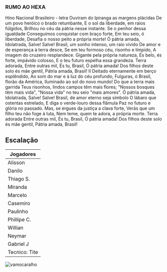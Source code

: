### RUMO AO HEXA
Hino Nacional Brasileiro - letra
Ouviram do Ipiranga as margens plácidas
De um povo heróico o brado retumbante,
E o sol da liberdade, em raios fúlgidos,
Brilhou no céu da pátria nesse instante.
Se o penhor dessa igualdade
Conseguimos conquistar com braço forte,
Em teu seio, ó liberdade,
Desafia o nosso peito a própria morte!
Ó pátria amada,
Idolatrada,
Salve! Salve!
Brasil, um sonho intenso, um raio vívido
De amor e de esperança à terra desce,
Se em teu formoso céu, risonho e límpido,
A imagem do cruzeiro resplandece.
Gigante pela própria natureza,
És belo, és forte, impávido colosso,
E o teu futuro espelha essa grandeza.
Terra adorada,
Entre outras mil,
És tu, Brasil,
Ó pátria amada!
Dos filhos deste solo és mãe gentil,
Pátria amada,
Brasil!
II
Deitado eternamente em berço esplêndido,
Ao som do mar e à luz do céu profundo,
Fulguras, ó Brasil, florão da América,
Iluminado ao sol do novo mundo!
Do que a terra mais garrida
Teus risonhos, lindos campos têm mais flores;
"Nossos bosques têm mais vida",
"Nossa vida" no teu seio "mais amores".
Ó pátria amada,
Idolatrada,
Salve! Salve!
Brasil, de amor eterno seja símbolo
O lábaro que ostentas estrelado,
E diga o verde-louro dessa flâmula
Paz no futuro e glória no passado.
Mas, se ergues da justiça a clava forte,
Verás que um filho teu não foge à luta,
Nem teme, quem te adora, a própria morte.
Terra adorada
Entre outras mil,
És tu, Brasil,
Ó pátria amada!
Dos filhos deste solo és mãe gentil,
Pátria amada,
Brasil! 

## Escalação
|Jogadores      |
|---------------|
| Alisson       |
| Danilo        |
| Thiago S.     |
| Miranda       |
| Marcelo       |
| Casemiro      |
| Paulinho      |
| Phillipe C.   |
| Willian       |
| Neymar        |
| Gabriel J     |
| Tecnico: Tite |


![vamocaralho](https://media1.tenor.com/images/21cb4e1429739c40af040d31986fe36e/tenor.gif)




